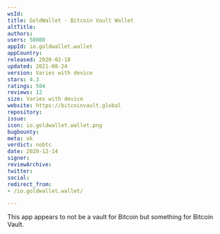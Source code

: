 ```yaml
---
wsId: 
title: GoldWallet - Bitcoin Vault Wallet
altTitle: 
authors: 
users: 50000
appId: io.goldwallet.wallet
appCountry: 
released: 2020-02-18
updated: 2021-08-24
version: Varies with device
stars: 4.3
ratings: 504
reviews: 12
size: Varies with device
website: https://bitcoinvault.global
repository: 
issue: 
icon: io.goldwallet.wallet.png
bugbounty: 
meta: ok
verdict: nobtc
date: 2020-12-14
signer: 
reviewArchive: 
twitter: 
social: 
redirect_from:
- /io.goldwallet.wallet/

---
```


This app appears to not be a vault for Bitcoin but something for Bitcoin Vault.

